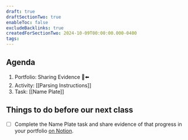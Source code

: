```yaml
---
draft: true
draftSectionTwo: true
enableToc: false
excludeBacklinks: true
createdForSectionTwo: 2024-10-09T00:00:00.000-0400
tags:
---
```

## Agenda
1. Portfolio: Sharing Evidence 🫥⬅️
1. Activity: [[Parsing Instructions]]
1. Task: [[Name Plate]]

## Things to do before our next class
- [ ] Complete the Name Plate task and share evidence of that progress in your portfolio [on Notion](https://notion.so).
